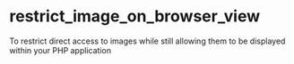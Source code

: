 # restrict_image_on_browser_view
To restrict direct access to images while still allowing them to be displayed within your PHP application
